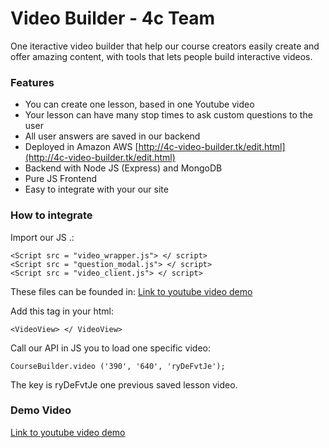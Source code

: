 # Video Builder - 4c Team

One iteractive video builder that help our course creators easily create and offer amazing content, with tools that lets people build interactive videos.

### Features

- You can create one lesson, based in one Youtube video
- Your lesson can have many stop times to ask custom questions to the user
- All user answers are saved in our backend
- Deployed in Amazon AWS [http://4c-video-builder.tk/edit.html](http://4c-video-builder.tk/edit.html)   
- Backend with Node JS (Express) and MongoDB
- Pure JS Frontend
- Easy to integrate with your our site 


### How to integrate 

Import our JS .:
```
<Script src = "video_wrapper.js"> </ script>
<Script src = "question_modal.js"> </ script>
<Script src = "video_client.js"> </ script>
```

These files can be founded in:
[Link to youtube video demo](https://github.com/4C-Team/video_builder/tree/master/components)

Add this tag in your html:
```
<VideoView> </ VideoView>
```

Call our API in JS you to load one specific video:
```
CourseBuilder.video ('390', '640', 'ryDeFvtJe');
```

The key is ryDeFvtJe one previous saved lesson video.

### Demo Video
[Link to youtube video demo](https://github.com/4C-Team/)
